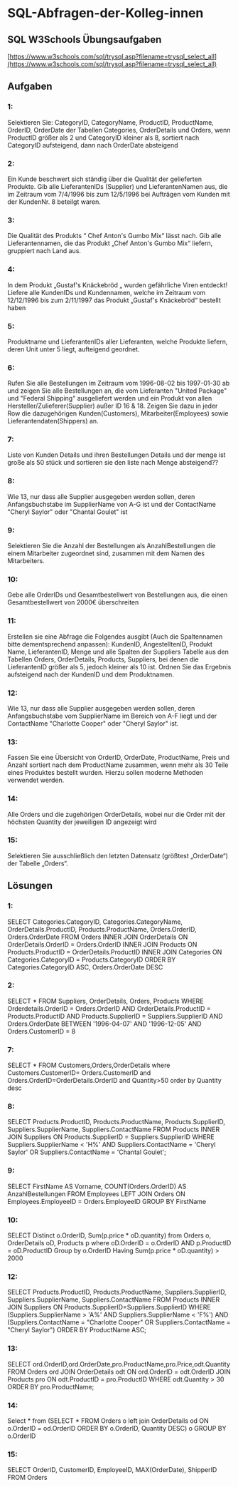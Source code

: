 # SQL-Abfragen-der-Kolleg-innen

## SQL W3Schools Übungsaufgaben
[https://www.w3schools.com/sql/trysql.asp?filename=trysql_select_all](https://www.w3schools.com/sql/trysql.asp?filename=trysql_select_all)



## Aufgaben
### 1:
Selektieren Sie: CategoryID, CategoryName, ProductID, ProductName, OrderID, OrderDate der Tabellen Categories, OrderDetails und Orders, wenn ProductID größer als 2 und CategoryID kleiner als 8, sortiert nach CategoryID aufsteigend, dann nach OrderDate absteigend
### 2:
Ein Kunde beschwert sich ständig über die Qualität der gelieferten Produkte. Gib alle LieferantenIDs (Supplier) und LieferantenNamen aus, die im Zeitraum vom 7/4/1996 bis zum 12/5/1996 bei Aufträgen vom Kunden mit der KundenNr. 8 beteilgt waren.
### 3:
Die Qualität des Produkts “ Chef Anton's Gumbo Mix“  lässt nach. Gib alle Lieferantennamen, die das Produkt „Chef Anton's Gumbo Mix“ liefern, gruppiert nach Land aus.
### 4:
In dem Produkt „Gustaf's Knäckebröd „ wurden gefährliche Viren entdeckt! Liefere alle KundenIDs und Kundennamen, welche im Zeitraum vom 12/12/1996 bis zum 2/11/1997 das Produkt „Gustaf's Knäckebröd“ bestellt haben
### 5:
Produktname und LieferantenIDs aller Lieferanten, welche Produkte liefern, deren Unit unter 5 liegt, aufteigend geordnet.
### 6:
Rufen Sie alle Bestellungen im Zeitraum vom 1996-08-02 bis 1997-01-30 ab und zeigen Sie alle Bestellungen an, die vom Lieferanten "United Package" und "Federal Shipping" ausgeliefert werden und ein Produkt von allen Hersteller/Zulieferer(Supplier) außer ID 16 & 18. Zeigen Sie dazu in jeder Row die dazugehörigen Kunden(Customers), Mitarbeiter(Employees) sowie Lieferantendaten(Shippers) an.
### 7:
Liste von Kunden Details und ihren Bestellungen Details und der menge ist große als 50 stück und sortieren sie den liste nach Menge absteigend??
### 8:
Wie 13, nur dass alle Supplier ausgegeben werden sollen, deren Anfangsbuchstabe im SupplierName von A-G ist und der ContactName "Cheryl Saylor" oder "Chantal Goulet" ist
### 9:
Selektieren Sie die Anzahl der Bestellungen als AnzahlBestellungen die einem Mitarbeiter zugeordnet sind, zusammen mit dem Namen des Mitarbeiters.
### 10:
Gebe alle OrderIDs und Gesamtbestellwert von Bestellungen aus, die einen Gesamtbestellwert von 2000€ überschreiten
### 11:
Erstellen sie eine Abfrage die Folgendes ausgibt (Auch die Spaltennamen bitte dementsprechend anpassen): KundenID, AngestelltenID, Produkt Name, LieferantenID, Menge und alle Spalten der Suppliers Tabelle aus den Tabellen Orders, OrderDetails, Products, Suppliers, bei denen die LieferantenID größer als 5, jedoch kleiner als 10 ist. Ordnen Sie das Ergebnis aufsteigend nach der KundenID und dem Produktnamen.
### 12:
Wie 13, nur dass alle Supplier ausgegeben werden sollen, deren Anfangsbuchstabe vom SupplierName im Bereich von A-F liegt und der ContactName "Charlotte Cooper" oder "Cheryl Saylor" ist.
### 13:
Fassen Sie eine Übersicht von OrderID, OrderDate, ProductName, Preis und Anzahl sortiert nach dem ProductName zusammen, wenn mehr als 30 Teile eines Produktes bestellt wurden. Hierzu sollen moderne Methoden verwendet werden.
### 14:
Alle Orders und die zugehörigen OrderDetails, wobei nur die Order mit der höchsten Quantity der jeweiligen ID angezeigt wird

### 15:
Selektieren Sie ausschließlich den letzten Datensatz (größtest „OrderDate“) der Tabelle „Orders“.



## Lösungen
### 1:
SELECT Categories.CategoryID, Categories.CategoryName, OrderDetails.ProductID, Products.ProductName, Orders.OrderID, Orders.OrderDate FROM Orders INNER JOIN OrderDetails ON OrderDetails.OrderID = Orders.OrderID INNER JOIN Products ON Products.ProductID = OrderDetails.ProductID INNER JOIN Categories ON Categories.CategoryID = Products.CategoryID ORDER BY Categories.CategoryID ASC, Orders.OrderDate DESC

### 2:
SELECT * FROM Suppliers, OrderDetails, Orders, Products WHERE Orderdetails.OrderID = Orders.OrderID AND OrderDetails.ProductID = Products.ProductID AND Products.SupplierID = Suppliers.SupplierID AND Orders.OrderDate BETWEEN '1996-04-07' AND '1996-12-05' AND Orders.CustomerID = 8

### 7:
SELECT * FROM Customers,Orders,OrderDetails where Customers.CustomerID= Orders.CustomerID and Orders.OrderID=OrderDetails.OrderID and Quantity>50 order by Quantity desc

### 8:
SELECT Products.ProductID, Products.ProductName, Products.SupplierID, Suppliers.SupplierName, Suppliers.ContactName FROM Products INNER JOIN Suppliers ON Products.SupplierID = Suppliers.SupplierID WHERE Suppliers.SupplierName < 'H%' AND Suppliers.ContactName = 'Cheryl Saylor' OR Suppliers.ContactName = 'Chantal Goulet';

### 9:
SELECT FirstName AS Vorname, COUNT(Orders.OrderID) AS AnzahlBestellungen FROM Employees LEFT JOIN Orders ON Employees.EmployeeID = Orders.EmployeeID GROUP BY FirstName

### 10:
SELECT Distinct o.OrderID, Sum(p.price * oD.quantity)  from Orders o, OrderDetails oD, Products p where oD.OrderID = o.OrderID AND p.ProductID = oD.ProductID Group by o.OrderID Having Sum(p.price * oD.quantity) > 2000

### 12:
SELECT Products.ProductID, Products.ProductName, Suppliers.SupplierID, Suppliers.SupplierName, Suppliers.ContactName FROM Products INNER JOIN Suppliers ON Products.SupplierID=Suppliers.SupplierID WHERE (Suppliers.SupplierName > 'A%' AND Suppliers.SupplierName < 'F%') AND (Suppliers.ContactName = "Charlotte Cooper" OR Suppliers.ContactName = "Cheryl Saylor") ORDER BY ProductName ASC;

### 13:
SELECT ord.OrderID,ord.OrderDate,pro.ProductName,pro.Price,odt.Quantity FROM Orders ord JOIN OrderDetails odt ON ord.OrderID = odt.OrderID JOIN Products pro ON odt.ProductID = pro.ProductID WHERE odt.Quantity > 30 ORDER BY pro.ProductName;

### 14:
Select * from (SELECT * FROM Orders o left join OrderDetails od ON o.OrderID = od.OrderID ORDER BY o.OrderID, Quantity DESC) o GROUP BY o.OrderID

### 15:
SELECT OrderID, CustomerID, EmployeeID, MAX(OrderDate), ShipperID FROM Orders
